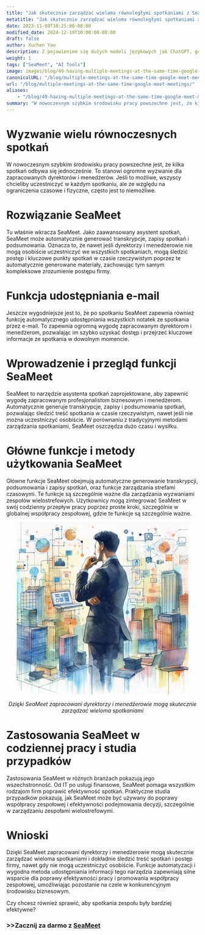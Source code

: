 ```yaml
---
title: "Jak skutecznie zarządzać wieloma równoległymi spotkaniami z SeaMeet"
metatitle: "Jak skutecznie zarządzać wieloma równoległymi spotkaniami z SeaMeet"
date: 2023-11-08T10:25:00-08:00
modified_date: 2024-12-19T10:00:00-08:00
draft: false
author: Xuchen Yao
description: Z pojawieniem się dużych modeli językowych jak ChatGPT, generatywna AI otworzyła nowe domeny eksploracji. Gdy AI łączy się z rozpoznawaniem mowy, zapewnia bezprecedensowe możliwości analizy spotkań w czasie rzeczywistym. Ale co to oznacza dla codziennych operacji biznesowych? Analiza w czasie rzeczywistym nagrań spotkań stała się niezbędnym narzędziem dla firm do poprawy efektywności i jakości komunikacji. Poprzez analizę w czasie rzeczywistym firmy mogą zapewnić, że każda dyskusja jest dokładnie udokumentowana, co czyni proces podejmowania decyzji bardziej efektywnym i precyzyjnym.
weight: 1
tags: ["SeaMeet", "AI Tools"]
image: images/blog/49-having-multiple-meetings-at-the-same-time-google-meet-meetings/49-having-multiple-meetings-at-the-same-time-google-meet-meetings.jpeg
canonicalURL: "/blog/multiple-meetings-at-the-same-time-google-meet-meetings/"
url: "/blog/multiple-meetings-at-the-same-time-google-meet-meetings/"
aliases:
    - "/blog/49-having-multiple-meetings-at-the-same-time-google-meet-meetings/"
summary: "W nowoczesnym szybkim środowisku pracy powszechne jest, że kilka spotkań odbywa się jednocześnie. To stanowi ogromne wyzwanie dla zapracowanych dyrektorów i menedżerów. Jeśli to możliwe, wszyscy chcieliby uczestniczyć w każdym spotkaniu, ale ze względu na ograniczenia czasowe i fizyczne, często jest to niemożliwe."
---
```


# Wyzwanie wielu równoczesnych spotkań
W nowoczesnym szybkim środowisku pracy powszechne jest, że kilka spotkań odbywa się jednocześnie. To stanowi ogromne wyzwanie dla zapracowanych dyrektorów i menedżerów. Jeśli to możliwe, wszyscy chcieliby uczestniczyć w każdym spotkaniu, ale ze względu na ograniczenia czasowe i fizyczne, często jest to niemożliwe.

# Rozwiązanie SeaMeet
Tu właśnie wkracza SeaMeet. Jako zaawansowany asystent spotkań, SeaMeet może automatycznie generować transkrypcje, zapisy spotkań i podsumowania. Oznacza to, że nawet jeśli dyrektorzy i menedżerowie nie mogą osobiście uczestniczyć we wszystkich spotkaniach, mogą śledzić postęp i kluczowe punkty spotkań w czasie rzeczywistym poprzez te automatycznie generowane materiały, zachowując tym samym kompleksowe zrozumienie postępu firmy.

# Funkcja udostępniania e-mail
Jeszcze wygodniejsze jest to, że po spotkaniu SeaMeet zapewnia również funkcję automatycznego udostępniania wszystkich notatek ze spotkania przez e-mail. To zapewnia ogromną wygodę zapracowanym dyrektorom i menedżerom, pozwalając im szybko uzyskać dostęp i przejrzeć kluczowe informacje ze spotkania w dowolnym momencie.

# Wprowadzenie i przegląd funkcji SeaMeet
SeaMeet to narzędzie asystenta spotkań zaprojektowane, aby zapewnić wygodę zapracowanym profesjonalistom biznesowym i menedżerom. Automatycznie generuje transkrypcje, zapisy i podsumowania spotkań, pozwalając śledzić treść spotkania w czasie rzeczywistym, nawet jeśli nie można uczestniczyć osobiście. W porównaniu z tradycyjnymi metodami zarządzania spotkaniami, SeaMeet oszczędza dużo czasu i wysiłku.

# Główne funkcje i metody użytkowania SeaMeet
Główne funkcje SeaMeet obejmują automatyczne generowanie transkrypcji, podsumowania i zapisy spotkań, oraz funkcje zarządzania strefami czasowymi. Te funkcje są szczególnie ważne dla zarządzania wyzwaniami zespołów wielostrefowych. Użytkownicy mogą zintegrować SeaMeet w swój codzienny przepływ pracy poprzez proste kroki, szczególnie w globalnej współpracy zespołowej, gdzie te funkcje są szczególnie ważne.

<center>
<img height="450px" src="/images/blog/49-having-multiple-meetings-at-the-same-time-google-meet-meetings/1-how-to-stay-on-top-of-all-meetings.jpeg" alt="Dzięki SeaMeet zapracowani dyrektorzy i menedżerowie mogą skutecznie zarządzać wieloma spotkaniami"/>

*Dzięki SeaMeet zapracowani dyrektorzy i menedżerowie mogą skutecznie zarządzać wieloma spotkaniami*
</center>

# Zastosowania SeaMeet w codziennej pracy i studia przypadków
Zastosowania SeaMeet w różnych branżach pokazują jego wszechstronność. Od IT po usługi finansowe, SeaMeet pomaga wszystkim rodzajom firm poprawić efektywność spotkań. Praktyczne studia przypadków pokazują, jak SeaMeet może być używany do poprawy współpracy zespołowej i efektywności podejmowania decyzji, szczególnie w zarządzaniu zespołami wielostrefowymi.

# Wnioski
Dzięki SeaMeet zapracowani dyrektorzy i menedżerowie mogą skutecznie zarządzać wieloma spotkaniami i dokładnie śledzić treść spotkań i postęp firmy, nawet gdy nie mogą uczestniczyć osobiście. Funkcje automatyzacji i wygodna metoda udostępniania informacji tego narzędzia zapewniają silne wsparcie dla poprawy efektywności pracy i promowania współpracy zespołowej, umożliwiając pozostanie na czele w konkurencyjnym środowisku biznesowym.

Czy chcesz również sprawić, aby spotkania zespołu były bardziej efektywne?

### >>Zacznij za darmo z [SeaMeet](https://meet.seasalt.ai/?utm_source=blog)